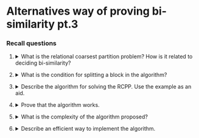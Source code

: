 # Alternatives way of proving bi-similarity pt.3

### Recall questions 

1. <details markdown=1><summary markdown="span"> What is the relational coarsest partition problem? How is it related to deciding bi-similarity? </summary>
    
    \
    RPCC is a generic problem that can be described as follows:
    - start from a given ==set partitioned in the coarsest way possible==, e.g. the entire set;
    - using a ==splitting rule==, divide the set into ==smaller blocks of equivalent elements and repeat until splitting is not possible anymore==;
    - output the final solution, two ==elements are equivalent if they are in the same block==

	As it can be seen, RPCC is a more generic problem than bi-similarity. In fact, the ==splitting rule used in RPCC== is what effectively decides which equivalence the algorithm is proving.
    
</details>

2. <details markdown=1><summary markdown="span"> What is the condition for splitting a block in the algorithm? </summary>
    
    \
	Let $B$ be a generic block of a partition and $s,t$  be two states $\in B$.  
	Let us call $block(s)$ the set of states belonging to the same block as $s$.  
	According to bi-similarity, ==$s$ and $t$ must be separated (and, hence, $B$ must be split) if and only if==: ![](../../../static/CS/algo1.png)

	This condition can be ==also formulated as==: ![](../../../static/CS/algo2.png)
  
</details>

3. <details markdown=1><summary markdown="span"> Describe the algorithm for solving the RCPP. Use the example as an aid. </summary>
    
    \
	The algorithm works as follows: ![](../../../static/CS/algo3.png)

	Where the splitting condition is: ![](../../../static/CS/algo4.png)

</details>

4. <details markdown=1><summary markdown="span"> Prove that the algorithm works. </summary>
    
    \
    ==Termination== can be easily proved:
    - every cycle operates on a finite number of elements
    - the cardinality of $P$ is at most $|S|$ (worst case, a block for each state)
    - in this case, no block can be split further and we terminate.

	We now want to prove ==soundness==, i.e. that $s \sim t \iff \exists B \in P_f | \{s,t\} \in P_f$

	![](../../../static/CS/algo5.png)![](../../../static/CS/algo6.png)
    
  
</details>

5. <details markdown=1><summary markdown="span"> What is the complexity of the algorithm proposed?  </summary>
    
    \
    Let $n = |S$ and $m = |\to|$. Then, consider the number of executions in the main function's body:
    - last loop costs $O(n)$
    - main loop is executed $O(n)$ times at worst
    - the check in the if condition and updating the partition costs $O(1)$

	We need to determine how expensive is looping over every state, every transition and then checking whether we split or not: ![](../../../static/CS/algo7.png)

	==The final cost is then $O(nm)$.==
  
</details>

6. <details markdown=1><summary markdown="span"> Describe an efficient way to implement the algorithm.  </summary>
    
    \
    We build a symbolic representation for the blocks as follows:
    - every ==block is a list of states==
    - every ==block is associated to a binary string== 

	Then, we consider a table of triples $(\alpha, s, \sigma)$, where $\sigma$ is the binary index of a certain block: ![](../../../static/CS/algo8.png)

	Ordering this table lexicographically requires $O(m\log m)$ at the start, but ==updates do not require reordering==. The update is then done as follows: ![](../../../static/CS/algo9.png)

</details>
